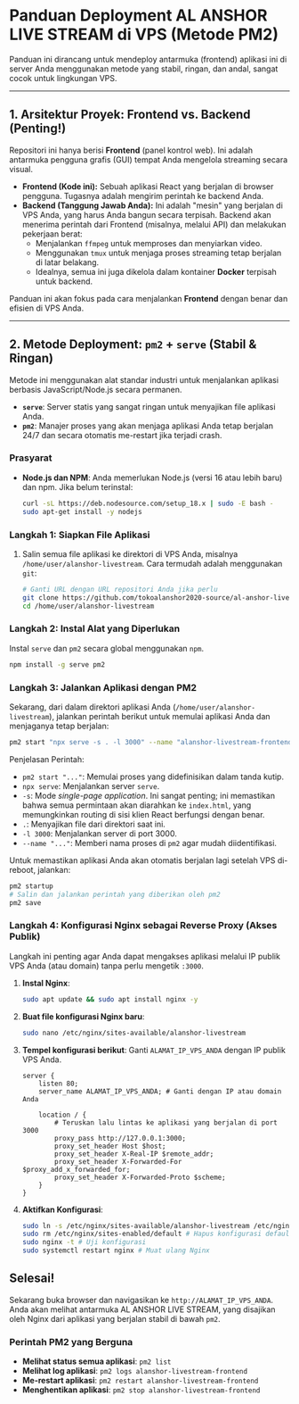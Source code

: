 # Panduan Deployment AL ANSHOR LIVE STREAM di VPS (Metode PM2)

Panduan ini dirancang untuk mendeploy antarmuka (frontend) aplikasi ini di server Anda menggunakan metode yang stabil, ringan, dan andal, sangat cocok untuk lingkungan VPS.

---

## 1. Arsitektur Proyek: Frontend vs. Backend (Penting!)

Repositori ini hanya berisi **Frontend** (panel kontrol web). Ini adalah antarmuka pengguna grafis (GUI) tempat Anda mengelola streaming secara visual.

-   **Frontend (Kode ini):** Sebuah aplikasi React yang berjalan di browser pengguna. Tugasnya adalah mengirim perintah ke backend Anda.
-   **Backend (Tanggung Jawab Anda):** Ini adalah "mesin" yang berjalan di VPS Anda, yang harus Anda bangun secara terpisah. Backend akan menerima perintah dari Frontend (misalnya, melalui API) dan melakukan pekerjaan berat:
    -   Menjalankan `ffmpeg` untuk memproses dan menyiarkan video.
    -   Menggunakan `tmux` untuk menjaga proses streaming tetap berjalan di latar belakang.
    -   Idealnya, semua ini juga dikelola dalam kontainer **Docker** terpisah untuk backend.

Panduan ini akan fokus pada cara menjalankan **Frontend** dengan benar dan efisien di VPS Anda.

---

## 2. Metode Deployment: `pm2` + `serve` (Stabil & Ringan)

Metode ini menggunakan alat standar industri untuk menjalankan aplikasi berbasis JavaScript/Node.js secara permanen.

-   **`serve`**: Server statis yang sangat ringan untuk menyajikan file aplikasi Anda.
-   **`pm2`**: Manajer proses yang akan menjaga aplikasi Anda tetap berjalan 24/7 dan secara otomatis me-restart jika terjadi crash.

### Prasyarat

-   **Node.js dan NPM**: Anda memerlukan Node.js (versi 16 atau lebih baru) dan npm. Jika belum terinstal:
    ```bash
    curl -sL https://deb.nodesource.com/setup_18.x | sudo -E bash -
    sudo apt-get install -y nodejs
    ```

### Langkah 1: Siapkan File Aplikasi

1.  Salin semua file aplikasi ke direktori di VPS Anda, misalnya `/home/user/alanshor-livestream`. Cara termudah adalah menggunakan `git`:
    ```bash
    # Ganti URL dengan URL repositori Anda jika perlu
    git clone https://github.com/tokoalanshor2020-source/al-anshor-livestream.git /home/user/alanshor-livestream
    cd /home/user/alanshor-livestream
    ```

### Langkah 2: Instal Alat yang Diperlukan

Instal `serve` dan `pm2` secara global menggunakan `npm`.
```bash
npm install -g serve pm2
```

### Langkah 3: Jalankan Aplikasi dengan PM2

Sekarang, dari dalam direktori aplikasi Anda (`/home/user/alanshor-livestream`), jalankan perintah berikut untuk memulai aplikasi Anda dan menjaganya tetap berjalan:

```bash
pm2 start "npx serve -s . -l 3000" --name "alanshor-livestream-frontend"
```

Penjelasan Perintah:
-   `pm2 start "..."`: Memulai proses yang didefinisikan dalam tanda kutip.
-   `npx serve`: Menjalankan server `serve`.
-   `-s`: Mode *single-page application*. Ini sangat penting; ini memastikan bahwa semua permintaan akan diarahkan ke `index.html`, yang memungkinkan routing di sisi klien React berfungsi dengan benar.
-   `.`: Menyajikan file dari direktori saat ini.
-   `-l 3000`: Menjalankan server di port 3000.
-   `--name "..."`: Memberi nama proses di `pm2` agar mudah diidentifikasi.

Untuk memastikan aplikasi Anda akan otomatis berjalan lagi setelah VPS di-reboot, jalankan:
```bash
pm2 startup
# Salin dan jalankan perintah yang diberikan oleh pm2
pm2 save
```

### Langkah 4: Konfigurasi Nginx sebagai Reverse Proxy (Akses Publik)

Langkah ini penting agar Anda dapat mengakses aplikasi melalui IP publik VPS Anda (atau domain) tanpa perlu mengetik `:3000`.

1.  **Instal Nginx**:
    ```bash
    sudo apt update && sudo apt install nginx -y
    ```

2.  **Buat file konfigurasi Nginx baru**:
    ```bash
    sudo nano /etc/nginx/sites-available/alanshor-livestream
    ```

3.  **Tempel konfigurasi berikut**:
    Ganti `ALAMAT_IP_VPS_ANDA` dengan IP publik VPS Anda.

    ```nginx
    server {
        listen 80;
        server_name ALAMAT_IP_VPS_ANDA; # Ganti dengan IP atau domain Anda

        location / {
            # Teruskan lalu lintas ke aplikasi yang berjalan di port 3000
            proxy_pass http://127.0.0.1:3000;
            proxy_set_header Host $host;
            proxy_set_header X-Real-IP $remote_addr;
            proxy_set_header X-Forwarded-For $proxy_add_x_forwarded_for;
            proxy_set_header X-Forwarded-Proto $scheme;
        }
    }
    ```

4.  **Aktifkan Konfigurasi**:
    ```bash
    sudo ln -s /etc/nginx/sites-available/alanshor-livestream /etc/nginx/sites-enabled/
    sudo rm /etc/nginx/sites-enabled/default # Hapus konfigurasi default jika ada
    sudo nginx -t # Uji konfigurasi
    sudo systemctl restart nginx # Muat ulang Nginx
    ```

## Selesai!

Sekarang buka browser dan navigasikan ke `http://ALAMAT_IP_VPS_ANDA`. Anda akan melihat antarmuka AL ANSHOR LIVE STREAM, yang disajikan oleh Nginx dari aplikasi yang berjalan stabil di bawah `pm2`.

### Perintah PM2 yang Berguna

-   **Melihat status semua aplikasi**: `pm2 list`
-   **Melihat log aplikasi**: `pm2 logs alanshor-livestream-frontend`
-   **Me-restart aplikasi**: `pm2 restart alanshor-livestream-frontend`
-   **Menghentikan aplikasi**: `pm2 stop alanshor-livestream-frontend`
